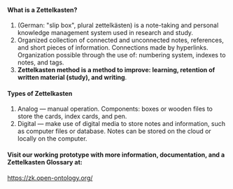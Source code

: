 <h4>What is a Zettelkasten?</h4>
<ol>
  <li>(German: "slip box", plural zettelkästen) is a note-taking and personal knowledge management system used in research and study.</li>
  <li>Organized collection of connected and unconnected notes, references, and short pieces of information. Connections made by hyperlinks. Organization possible through the use of: numbering system, indexes to notes, and tags.</li>
  <li><b>Zettelkasten method is a method to improve: learning, retention of written material (study), and writing</b>.</li>
</ol>
<h4>Types of Zettelkasten</h4>
<ol>
  <li>Analog — manual operation. Components: boxes or wooden files to store the cards, index cards, and pen.</li>
  <li>Digital — make use of digital media to store notes and information, such as computer files or database. Notes can be stored on the cloud or locally on the computer.</li>
</ol>
<h4>Visit our working prototype with more information, documentation, and a Zettelkasten Glossary at:</h4>
<a href="https://zk.open-ontology.org/" target="_blank">https://zk.open-ontology.org/</a>

